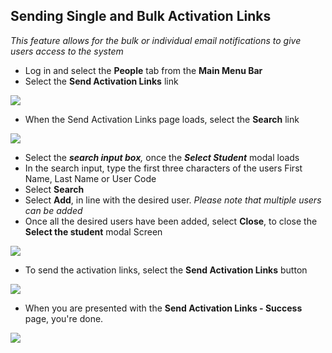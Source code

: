 

## Sending Single and Bulk Activation Links

*This feature allows for the bulk or individual email notifications to give users access to the system*

-   Log in and select the **People** tab from the **Main Menu Bar**
-   Select the **Send Activation Links** link

[![](https://studentmanager.blob.core.windows.net/resources/31c49056-bbe2-4425-8a6d-501490961c77.png)](https://studentmanager.blob.core.windows.net/resources/31c49056-bbe2-4425-8a6d-501490961c77.png)

-   When the Send Activation Links page loads, select the **Search** link

[![](https://studentmanager.blob.core.windows.net/resources/abd72cfb-907a-4f99-914d-322b32f06b00.png)](https://studentmanager.blob.core.windows.net/resources/abd72cfb-907a-4f99-914d-322b32f06b00.png)

-   Select the **_search input box_**_,_ once the **_Select Student_** modal loads
-   In the search input, type the first three characters of the users First Name, Last Name or User Code
-   Select **Search**
-   Select **Add**, in line with the desired user. _Please note that multiple users can be added_
-   Once all the desired users have been added, select **Close**, to close the **Select the student** modal Screen

[![](https://studentmanager.blob.core.windows.net/resources/946d7671-0e4c-4666-b804-fb506ddf1a0e.png)](https://studentmanager.blob.core.windows.net/resources/946d7671-0e4c-4666-b804-fb506ddf1a0e.png)

-   To send the activation links, select the **Send Activation Links** button

[![](https://studentmanager.blob.core.windows.net/resources/2e3f50c5-9e87-4100-b8fa-7e9959902b7f.png)](https://studentmanager.blob.core.windows.net/resources/2e3f50c5-9e87-4100-b8fa-7e9959902b7f.png)

-   When you are presented with the **Send Activation Links - Success** page, you're done.
  
[![](https://studentmanager.blob.core.windows.net/resources/25f6eae9-4760-4e97-a8c9-4bc818f38664.png)](https://studentmanager.blob.core.windows.net/resources/25f6eae9-4760-4e97-a8c9-4bc818f38664.png)


<!--stackedit_data:
eyJoaXN0b3J5IjpbLTE1OTM0OTA3MDEsNjYwNzQ3Njk3LDg4Nj
c0MzEyOCwyMjc5MzM3MTRdfQ==
-->